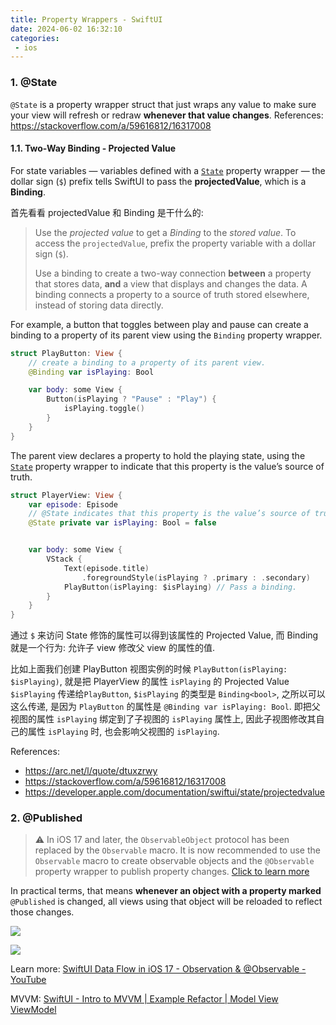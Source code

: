 ```yaml
---
title: Property Wrappers - SwiftUI
date: 2024-06-02 16:32:10
categories:
 - ios
---
```


### 1. @State 

`@State` is a property wrapper struct that just wraps any value to make sure your view will refresh or redraw **whenever that value changes**. References: https://stackoverflow.com/a/59616812/16317008

#### 1.1. Two-Way Binding - Projected Value

For state variables — variables defined with a [`State`](https://developer.apple.com/documentation/SwiftUI/State) property wrapper — the dollar sign (`$`) prefix tells SwiftUI to pass the **projectedValue**, which is a **Binding**. 

首先看看 projectedValue 和 Binding 是干什么的: 

> Use the *projected value* to get a *Binding* to the *stored value*. To access the `projectedValue`, prefix the property variable with a dollar sign (`$`).
>
> Use a binding to create a two-way connection **between** a property that stores data, **and** a view that displays and changes the data. A binding connects a property to a source of truth stored elsewhere, instead of storing data directly.

 For example, a button that toggles between play and pause can create a binding to a property of its parent view using the `Binding` property wrapper. 

```swift
struct PlayButton: View {
    // create a binding to a property of its parent view. 
    @Binding var isPlaying: Bool

    var body: some View {
        Button(isPlaying ? "Pause" : "Play") {
            isPlaying.toggle()
        }
    }
}
```

The parent view declares a property to hold the playing state, using the [`State`](https://developer.apple.com/documentation/swiftui/state) property wrapper to indicate that this property is the value’s source of truth.

```swift
struct PlayerView: View {
    var episode: Episode
    // @State indicates that this property is the value’s source of truth.
    @State private var isPlaying: Bool = false


    var body: some View {
        VStack {
            Text(episode.title)
                .foregroundStyle(isPlaying ? .primary : .secondary)
            PlayButton(isPlaying: $isPlaying) // Pass a binding.
        }
    }
}
```

通过 `$` 来访问 State 修饰的属性可以得到该属性的 Projected Value, 而 Binding 就是一个行为: 允许子 view 修改父 view 的属性的值. 

比如上面我们创建 PlayButton 视图实例的时候 `PlayButton(isPlaying: $isPlaying)`, 就是把 PlayerView 的属性 `isPlaying` 的 Projected Value `$isPlaying` 传递给`PlayButton`, `$isPlaying` 的类型是 `Binding<bool>`, 之所以可以这么传递, 是因为 `PlayButton` 的属性是 `@Binding var isPlaying: Bool`. 即把父视图的属性 `isPlaying` 绑定到了子视图的 `isPlaying` 属性上, 因此子视图修改其自己的属性 `isPlaying` 时, 也会影响父视图的 `isPlaying`. 

References: 

- https://arc.net/l/quote/dtuxzrwy
- https://stackoverflow.com/a/59616812/16317008
- https://developer.apple.com/documentation/swiftui/state/projectedvalue

### 2. @Published

> ⚠️ In iOS 17 and later, the `ObservableObject` protocol has been replaced by the `Observable` macro. It is now recommended to use the `Observable` macro to create observable objects and the `@Observable` property wrapper to publish property changes. [Click to learn more](https://www.youtube.com/watch?v=EK7SthdWV2w&t=306s)

In practical terms, that means **whenever an object with a property marked** `@Published` is changed, all views using that object will be reloaded to reflect those changes.

![](https://pub-2a6758f3b2d64ef5bb71ba1601101d35.r2.dev/blogs/2024/06/429b5b2b4d2b2bb43f74563fa5c27715.jpg)

![](https://pub-2a6758f3b2d64ef5bb71ba1601101d35.r2.dev/blogs/2024/06/02e6f5fb20d45ebdc1f70a677f0d42f4.jpg)

Learn more: [SwiftUI Data Flow in iOS 17 - Observation & @Observable - YouTube](https://www.youtube.com/watch?v=EK7SthdWV2w&t=306s)

MVVM: [SwiftUI - Intro to MVVM | Example Refactor | Model View ViewModel](https://www.youtube.com/watch?v=FwGMU_Grnf8)